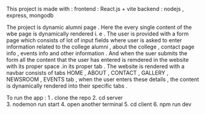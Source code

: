 This project is made with :
frontend : React.js + vite
backend : nodejs , express, mongodb 

The project is dynamic alumni page . Here the every single content of the wbe page is dynamically rendered i. e . The user is provided with a form page which consists of lot of input fields where user is asked to enter information related to the college alumni , about the college , contact page info , events info and other information . And when the suer submits the form all the content that the user has entered is remdered in the website with its proper space .in its proper tab . 
The website is rendered with a navbar consists of tabs HOME , ABOUT , CONTACT , GALLERY , NEWSROOM , EVENTS tab , when the user enters these details , the content is dynamically rendered into their specific tabs .



To run the app :
1 . clone the repo 
2. cd server  
3. nodemon run start 
4. open another terminal 
5. cd client
6. npm run dev


